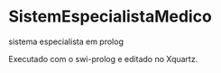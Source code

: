 # SistemEspecialistaMedico
sistema especialista em prolog

Executado com o swi-prolog e editado no Xquartz.
